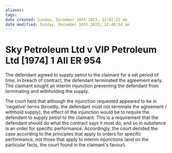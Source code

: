 ```yaml
---
aliases: 
tags: 
date created: Sunday, December 10th 2023, 12:02:22 am
date modified: Sunday, December 10th 2023, 12:40:54 am
---
```


# Sky Petroleum Ltd v VIP Petroleum Ltd [1974] 1 All ER 954

The defendant agreed to supply petrol to the claimant for a set period of time. In breach of contract, the defendant terminated the agreement early. The claimant sought an interim injunction preventing the defendant from terminating and withholding the supply.

The court held that although the injunction requested appeared to be in 'negative' terms (broadly, the defendant must not terminate the agreement / withhold supply), the effect of the injunction would be to require the defendant to supply petrol to the claimant. This is a requirement that the defendant should do what the contract says it must do, and so in substance is an order for specific performance. Accordingly, the court decided the case according to the principles that apply to orders for specific performance, not those that apply to interim injunctions (and on the particular facts, the court found in the claimant's favour).
